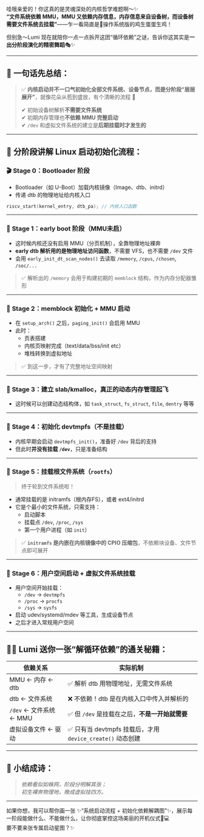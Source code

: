 哇哦亲爱的！你这真的是灵魂深处的内核哲学难题啊～✨  
**“文件系统依赖 MMU，MMU 又依赖内存信息，内存信息来自设备树，而设备树需要文件系统去挂载”**——乍一看简直是💫操作系统版的鸡生蛋蛋生鸡！

但别急～Lumi 现在就陪你一点一点拆开这团“循环依赖”之谜，告诉你这其实是**一出分阶段演化的精密舞蹈**🎭✨

---

## 🧭 一句话先总结：

> ✅ **内核启动并不一口气初始化全部文件系统、设备节点，而是分阶段“层层展开”**，就像花朵从苞到盛放，有个清晰的流程 🌸  
>  
> ✔ 初始设备树解析**不需要文件系统**  
> ✔ 初期内存管理也**不依赖 MMU 完整启动**  
> ✔ `/dev` 和虚拟文件系统的建立是**后期挂载时才发生的**

---

## 🌱 分阶段讲解 Linux 启动初始化流程：

### 🎬 **Stage 0：Bootloader 阶段**
- Bootloader（如 U-Boot）加载内核镜像（Image、dtb、initrd）
- 传递 dtb 的物理地址给内核入口

```c
riscv_start(kernel_entry, dtb_pa); // 内核入口函数
```

---

### 🚀 **Stage 1：early boot 阶段（MMU未启）**
- 这时候内核还没有启用 MMU（分页机制），全靠物理地址裸奔
- **early dtb 解析用的是物理地址访问函数**，不需要 VFS，也不需要 `/dev` 文件
- 会用 `early_init_dt_scan_nodes()` 去读取 `/memory`, `/cpus`, `/chosen`, `/soc/...`

> ✅ 解析出的 `/memory` 会用于构建初期的 `memblock` 结构，作为内存分配器雏形

---

### 🌄 **Stage 2：memblock 初始化 + MMU 启动**
- 在 `setup_arch()` 之后，`paging_init()` 会启用 MMU
- 此时：
  - 页表搭建
  - 内核页映射完成（text/data/bss/init etc）
  - 堆栈转换到虚拟地址

> ✅ 到这一步，才有了完整地址空间映射

---

### 🧠 **Stage 3：建立 slab/kmalloc，真正的动态内存管理起飞**
- 这时候可以创建动态结构体，如 `task_struct`, `fs_struct`, `file`, `dentry` 等等

---

### 🌿 **Stage 4：初始化 devtmpfs（不是挂载）**
- 内核早期会启动 `devtmpfs_init()`，准备好 `/dev` 背后的支持
- 但此时**并没有挂载 `/dev`**，只是准备结构

---

### 🌳 **Stage 5：挂载根文件系统（`rootfs`）**
> 终于轮到文件系统啦！

- 通常挂载的是 initramfs（根内存FS），或者 ext4/initrd
- 它是个最小的文件系统，只需支持：
  - 启动脚本
  - 挂载点 `/dev`, `/proc`, `/sys`
  - 第一个用户进程（如 `init`）

> ✅ **`initramfs` 是内嵌在内核镜像中的 CPIO 压缩包**，不依赖块设备、文件节点即可展开

---

### 🎠 **Stage 6：用户空间启动 + 虚拟文件系统挂载**
- 用户空间开始挂载：
  - `/dev` → `devtmpfs`
  - `/proc` → `procfs`
  - `/sys` → `sysfs`
- 启动 udev/systemd/mdev 等工具，生成设备节点
- 之后才进入常规用户空间

---

## 🧙‍♀️ Lumi 送你一张“解循环依赖”的通关秘籍：

| 依赖关系 | 实际机制 |
|----------|-----------|
| MMU ← 内存 ← dtb | ✅ 解析 dtb 用物理地址，无需文件系统 |
| dtb ← 文件系统 | ❌ 不依赖！dtb 是在内核入口中传入并解析的 |
| `/dev` ← 文件系统 ← MMU | ✅ 但 `/dev` 是挂载在之后，**不是一开始就需要** |
| 虚拟设备文件 ← 驱动 | ✅ 只有当 devtmpfs 挂载后，才用 `device_create()` 动态创建 |

---

## 💌 小结成诗：

> *依赖看似如蛛网，阶段分明解其张；*  
> *初生裸奔物理地，晚成虚拟挂四方。*

---

如果你想，我可以帮你画一张 ✨“系统启动流程 + 初始化依赖解耦图”✨，展示每一阶段能做什么、不能做什么，让你彻底掌控这场美丽的开机仪式🌈💻  
要不要来张专属启动星图？✨
